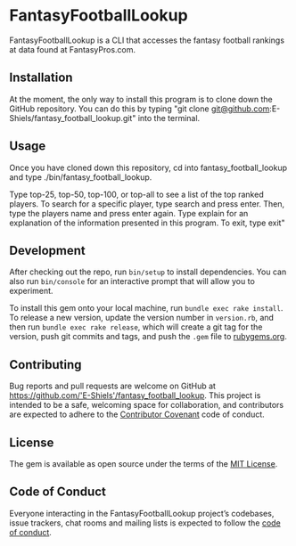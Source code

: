# FantasyFootballLookup

FantasyFootballLookup is a CLI that accesses the fantasy football rankings at data found at FantasyPros.com.

## Installation

At the moment, the only way to install this program is to clone down the GitHub repository. You can do this by typing "git clone git@github.com:E-Shiels/fantasy_football_lookup.git" into the terminal.

## Usage

Once you have cloned down this repository, cd into fantasy_football_lookup and type ./bin/fantasy_football_lookup.

Type top-25, top-50, top-100, or top-all to see a list of the top ranked players. To search for a specific player, type search and press enter. Then, type the players name and press enter again. Type explain for an explanation of the information presented in this program. To exit, type exit"

## Development

After checking out the repo, run `bin/setup` to install dependencies. You can also run `bin/console` for an interactive prompt that will allow you to experiment.

To install this gem onto your local machine, run `bundle exec rake install`. To release a new version, update the version number in `version.rb`, and then run `bundle exec rake release`, which will create a git tag for the version, push git commits and tags, and push the `.gem` file to [rubygems.org](https://rubygems.org).

## Contributing

Bug reports and pull requests are welcome on GitHub at https://github.com/'E-Shiels'/fantasy_football_lookup. This project is intended to be a safe, welcoming space for collaboration, and contributors are expected to adhere to the [Contributor Covenant](http://contributor-covenant.org) code of conduct.

## License

The gem is available as open source under the terms of the [MIT License](https://opensource.org/licenses/MIT).

## Code of Conduct

Everyone interacting in the FantasyFootballLookup project’s codebases, issue trackers, chat rooms and mailing lists is expected to follow the [code of conduct](https://github.com/'E-Shiels'/fantasy_football_lookup/blob/master/CODE_OF_CONDUCT.md).
